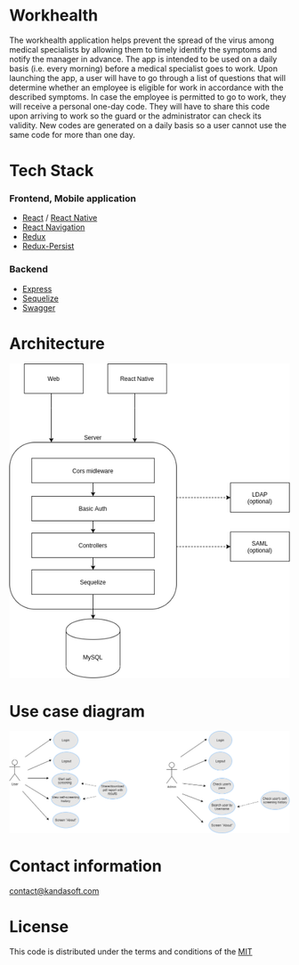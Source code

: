 # Workhealth
The workhealth application helps prevent the spread of the virus among medical specialists by allowing them to timely identify the symptoms and notify the manager in advance. The app is intended to be used on a daily basis (i.e. every morning) before a medical specialist goes to work. Upon launching the app, a user will have to go through a list of questions that will determine whether an employee is eligible for work in accordance with the described symptoms. In case the employee is permitted to go to work, they will receive a personal one-day code. They will have to share this code upon arriving to work so the guard or the administrator can check its validity. New codes are generated on a daily basis so a user cannot use the same code for more than one day.
# Tech Stack
### Frontend, Mobile application
- [React](https://github.com/facebook/react) / [React Native](https://facebook.github.io/react-native/)
- [React Navigation](https://github.com/react-community/react-navigation)
- [Redux](https://redux.js.org/)
- [Redux-Persist](https://github.com/rt2zz/redux-persist)
### Backend
- [Express](https://github.com/expressjs/express)
- [Sequelize](https://github.com/sequelize/sequelize) 
- [Swagger](https://github.com/swagger-api/swagger-node)
# Architecture
![image](assets/architecture.png)
# Use case diagram
![image](assets/usecases.png)

# Contact information
<contact@kandasoft.com>
# License
This code is distributed under the terms and conditions of the [MIT](LICENSE)
